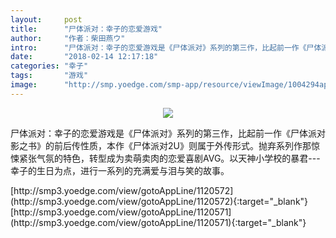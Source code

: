 ```yaml
---
layout:     post
title:      "尸体派对：幸子的恋爱游戏"
author:     "作者：柴田燕ウ"
intro:      "尸体派对：幸子的恋爱游戏是《尸体派对》系列的第三作，比起前一作《尸体派对 影之书》的前后传性质，本作《尸体派对2U》则属于外传形式。抛弃系列作那惊悚紧张气氛的特色，转型成为卖萌卖肉的恋爱喜剧AVG。以天神小学校的暴君---幸子的生日为点，进行一系列的充满爱与泪与笑的故事。"
date:       "2018-02-14 12:17:18"
categories: "幸子"
tags:       "游戏"
image:      "http://smp.yoedge.com/smp-app/resource/viewImage/1004294appline.png"
---
```

<div style="text-align: center">
<p><img src="http://smp.yoedge.com/smp-app/resource/viewImage/1004294appline.png"/></p>
</div>
<p class="post-meta">
<span>尸体派对：幸子的恋爱游戏是《尸体派对》系列的第三作，比起前一作《尸体派对 影之书》的前后传性质，本作《尸体派对2U》则属于外传形式。抛弃系列作那惊悚紧张气氛的特色，转型成为卖萌卖肉的恋爱喜剧AVG。以天神小学校的暴君---幸子的生日为点，进行一系列的充满爱与泪与笑的故事。</span>
</p>
[http://smp3.yoedge.com/view/gotoAppLine/1120572](http://smp3.yoedge.com/view/gotoAppLine/1120572){:target="_blank"}
[http://smp3.yoedge.com/view/gotoAppLine/1120571](http://smp3.yoedge.com/view/gotoAppLine/1120571){:target="_blank"}


